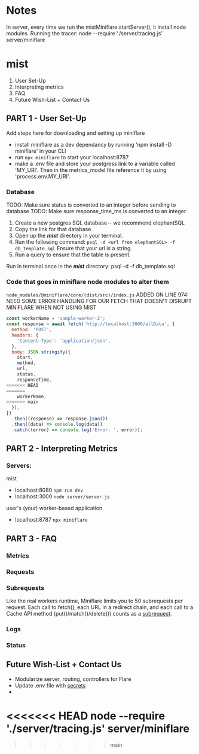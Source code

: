 # Notes

In server, every time we run the mistMiniflare.startServer(), it install node modules.
Running the tracer: node --require ‘./server/tracing.js’ server/miniflare

# mist

1. User Set-Up
2. Interpreting metrics
3. FAQ
4. Future Wish-List + Contact Us

## PART 1 - User Set-Up

Add steps here for downloading and setting up miniflare

- install miniflare as a dev dependancy by running 'npm install -D miniflare' in your CLI
- run `npx miniflare` to start your localhost:8787
- make a .env file and store your postgress link to a variable called 'MY_URI'. Then in the metrics_model file reference it by using 'process.env.MY_URI'.

### Database

TODO: Make sure status is converted to an integer before sending to database
TODO: Make sure response_time_ms is converted to an integer

1. Create a new postgres SQL database-- we recommend elephantSQL
2. Copy the link for that database.
3. Open up the **_mist_** directory in your terminal.
4. Run the following command: `psql -d <url from elephantSQL> -f db_template.sql`
   Ensure that your url is a string.
5. Run a query to ensure that the table is present.

Run in terminal once in the **_mist_** directory:
psql -d <url from elephantSQL> -f db_template.sql

### Code that goes in miniflare node modules to alter them

`node_modules/@miniflare/core/(dist/src)/index.js`
ADDED ON LINE 974:
NEED SOME ERROR HANDLING FOR OUR FETCH THAT DOESN'T DISRUPT MINIFLARE WHEN NOT USING MIST

```js
const workerName = 'sample-worker-2';
const response = await fetch('http://localhost:3000/allData', {
  method: 'POST',
  headers: {
    'Content-Type': 'application/json',
  },
  body: JSON.stringify({
    start,
    method,
    url,
    status,
    responseTime,
<<<<<<< HEAD
=======
    workerName,
>>>>>>> main
  }),
})
  .then((response) => response.json())
  .then((data) => console.log(data))
  .catch((error) => console.log('Error: ', error));
```

## PART 2 - Interpreting Metrics

### Servers:

mist

- localhost:8080 `npm run dev`
- localhost:3000 `node server/server.js`

user's (your) worker-based application

- localhost:8787 `npx miniflare`

## PART 3 - FAQ

### Metrics

### Requests

### Subrequests

Like the real workers runtime, Miniflare limits you to 50 subrequests per request. Each call to fetch(), each URL in a redirect chain, and each call to a Cache API method (put()/match()/delete()) counts as a [subrequest](https://miniflare.dev/core/standards).

### Logs

### Status

## Future Wish-List + Contact Us

- Modularize server, routing, controllers for Flare
- Update .env file with [secrets](https://towardsdatascience.com/keep-your-code-secure-by-using-environment-variables-and-env-files-4688a70ea286)
-
<<<<<<< HEAD
 node --require './server/tracing.js' server/miniflare
=======
>>>>>>> main
